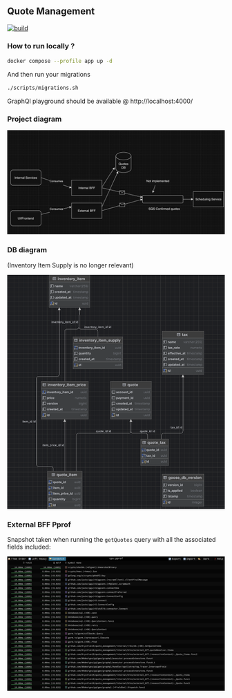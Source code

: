 ## Quote Management

[![build](https://github.com/Krystian19/quote_management/actions/workflows/build.yml/badge.svg)](https://github.com/Krystian19/quote_management/actions/workflows/build.yml)

### How to run locally ?

```sh
docker compose --profile app up -d
```

And then run your migrations

```sh
./scripts/migrations.sh
```

GraphQl playground should be available @ http://localhost:4000/

### Project diagram

![Alt text](images/pic.png?raw=true)

### DB diagram

(Inventory Item Supply is no longer relevant)

![Alt text](images/db_schema.png?raw=true)

### External BFF Pprof

Snapshot taken when running the `getQuotes` query with all the associated fields included:

![Alt text](images/external_bff_cpu_profile.png?raw=true)
